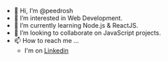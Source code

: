 - 👋 Hi, I’m @peedrosh
- 👀 I’m interested in Web Development.
- 🌱 I’m currently learning Node.js & ReactJS.
- 💞️ I’m looking to collaborate on JavaScript projects.
- 📫 How to reach me ...
  - I'm on [Linkedin](https://www.linkedin.com/in/peedrosh/)

